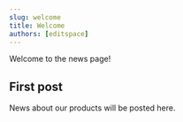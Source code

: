 ```yaml
---
slug: welcome
title: Welcome
authors: [editspace]
---
```



Welcome to the news page!


<!-- truncate -->

## First post

News about our products will be posted here.
